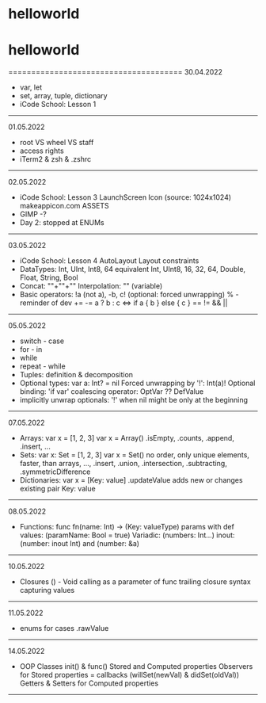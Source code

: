 # helloworld
# helloworld
======================================
30.04.2022
  + var, let
  + set, array, tuple, dictionary
  + iCode School: Lesson 1
--------------------------------------
01.05.2022
  + root VS wheel VS staff
  + access rights
  + iTerm2 & zsh & .zshrc
--------------------------------------
02.05.2022
  + iCode School: Lesson 3
     LaunchScreen
     Icon (source: 1024x1024)
     makeappicon.com
     ASSETS
  + GIMP -?
  + Day 2: stopped at ENUMs
--------------------------------------
03.05.2022
  + iCode School: Lesson 4
     AutoLayout
     Layout constraints
  + DataTypes:
     Int, UInt, Int8, 64 equivalent Int, UInt8, 16, 32, 64, Double, Float, String, Bool
  + Concat: ""+""+""
     Interpolation: "" \(variable)
  + Basic operators:
     !a (not a), -b, c! (optional: forced unwrapping)
     % - reminder of dev
     += -=
     a ? b : c <=> if a { b } else { c }
     == != && ||
-------------------------------------
05.05.2022
  + switch - case
  + for - in
  + while 
  + repeat - while
  + Tuples: definition & decomposition
  + Optional types: var a: Int? = nil
     Forced unwrapping by '!': Int(a)!
     Optional binding: 'if var'
     coalescing operator: OptVar ?? DefValue
+ implicitly unwrap optionals: '!'
     when nil might be only at the beginning
--------------------------------------
07.05.2022
  + Arrays:
     var x = [1, 2, 3]
     var x = Array<String>()
     .isEmpty, .counts, .append, .insert, ...    
  + Sets: 
     var x: Set = [1, 2, 3]
     var x = Set<String>()
     no order, only unique elements, faster, than arrays,
     ..., .insert,  .union, .intersection, .subtracting, .symmetricDifference 
  + Dictionaries:
     var x = [Key: value]
     .updateValue adds new or changes existing pair Key: value
--------------------------------------
08.05.2022
  + Functions:
     func fn(name: Int) -> (Key: valueType)
     params with def values: (paramName: Bool = true)
     Variadic: (numbers: Int...)
     inout: (number: inout Int) and (number: &a)
--------------------------------------
10.05.2022
  + Closures
     () - Void
     calling
     as a parameter of func
     trailing closure syntax
     capturing values
---------------------------------------
11.05.2022
  + enums
     for cases
     .rawValue
--------------------------------------
14.05.2022
  + OOP
     Classes
     init() & func()
     Stored and Computed properties
     Observers for Stored properties = callbacks (willSet(newVal) & didSet(oldVal)) 
     Getters & Setters for Computed properties
--------------------------------------
